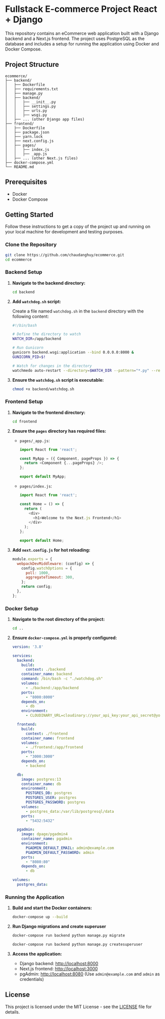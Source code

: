 # Fullstack E-commerce Project React + Django

This repository contains an eCommerce web application built with a Django backend and a Next.js frontend. The project uses PostgreSQL as the database and includes a setup for running the application using Docker and Docker Compose.

## Project Structure

```plaintext
ecommerce/
├── backend/
│   ├── Dockerfile
│   ├── requirements.txt
│   ├── manage.py
│   ├── backend/
│   │   ├── __init__.py
│   │   ├── settings.py
│   │   ├── urls.py
│   │   ├── wsgi.py
│   ├── ... (other Django app files)
├── frontend/
│   ├── Dockerfile
│   ├── package.json
│   ├── yarn.lock
│   ├── next.config.js
│   ├── pages/
│   │   ├── index.js
│   │   ├── _app.js
│   ├── ... (other Next.js files)
├── docker-compose.yml
└── README.md
```

## Prerequisites

- Docker
- Docker Compose

## Getting Started

Follow these instructions to get a copy of the project up and running on your local machine for development and testing purposes.

### Clone the Repository

```bash
git clone https://github.com/chaudanghuy/ecommerce.git
cd ecommerce
```

### Backend Setup

1. **Navigate to the backend directory:**

    ```bash
    cd backend
    ```

2. **Add `watchdog.sh` script:**

    Create a file named `watchdog.sh` in the `backend` directory with the following content:

    ```bash
    #!/bin/bash

    # Define the directory to watch
    WATCH_DIR=/app/backend

    # Run Gunicorn
    gunicorn backend.wsgi:application --bind 0.0.0.0:8000 &
    GUNICORN_PID=$!

    # Watch for changes in the directory
    watchmedo auto-restart --directory=$WATCH_DIR --pattern="*.py" --recursive -- gunicorn backend.wsgi:application --bind 0.0.0.0:8000
    ```

3. **Ensure the `watchdog.sh` script is executable:**

    ```bash
    chmod +x backend/watchdog.sh
    ```

### Frontend Setup

1. **Navigate to the frontend directory:**

    ```bash
    cd frontend
    ```

2. **Ensure the `pages` directory has required files:**

    - `pages/_app.js`:

      ```javascript
      import React from 'react';

      const MyApp = ({ Component, pageProps }) => {
        return <Component {...pageProps} />;
      };

      export default MyApp;
      ```

    - `pages/index.js`:

      ```javascript
      import React from 'react';

      const Home = () => {
        return (
          <div>
            <h1>Welcome to the Next.js Frontend</h1>
          </div>
        );
      };

      export default Home;
      ```

3. **Add `next.config.js` for hot reloading:**

    ```javascript
    module.exports = {
      webpackDevMiddleware: (config) => {
        config.watchOptions = {
          poll: 1000,
          aggregateTimeout: 300,
        };
        return config;
      },
    };
    ```

### Docker Setup

1. **Navigate to the root directory of the project:**

    ```bash
    cd ..
    ```

2. **Ensure `docker-compose.yml` is properly configured:**

    ```yaml
    version: '3.8'

    services:
      backend:
        build:
          context: ./backend
        container_name: backend
        command: /bin/bash -c "./watchdog.sh"
        volumes:
          - ./backend:/app/backend
        ports:
          - "8000:8000"
        depends_on:
          - db
        environment:
          - CLOUDINARY_URL=cloudinary://your_api_key:your_api_secret@your_cloud_name

      frontend:
        build:
          context: ./frontend
        container_name: frontend
        volumes:
          - ./frontend:/app/frontend
        ports:
          - "3000:3000"
        depends_on:
          - backend

      db:
        image: postgres:13
        container_name: db
        environment:
          POSTGRES_DB: postgres
          POSTGRES_USER: postgres
          POSTGRES_PASSWORD: postgres
        volumes:
          - postgres_data:/var/lib/postgresql/data
        ports:
          - "5432:5432"

      pgadmin:
        image: dpage/pgadmin4
        container_name: pgadmin
        environment:
          PGADMIN_DEFAULT_EMAIL: admin@example.com
          PGADMIN_DEFAULT_PASSWORD: admin
        ports:
          - "8080:80"
        depends_on:
          - db

    volumes:
      postgres_data:
    ```

### Running the Application

1. **Build and start the Docker containers:**

    ```bash
    docker-compose up --build
    ```
2. **Run Django migrations and create superuser**

    ```bash
    docker-compose run backend python manage.py migrate

    docker-compose run backend python manage.py createsuperuser
    ```
3. **Access the application:**

    - Django backend: [http://localhost:8000](http://localhost:8000)
    - Next.js frontend: [http://localhost:3000](http://localhost:3000)
    - pgAdmin: [http://localhost:8080](http://localhost:8080) (Use `admin@example.com` and `admin` as credentials)

## License

This project is licensed under the MIT License - see the [LICENSE](LICENSE) file for details.
